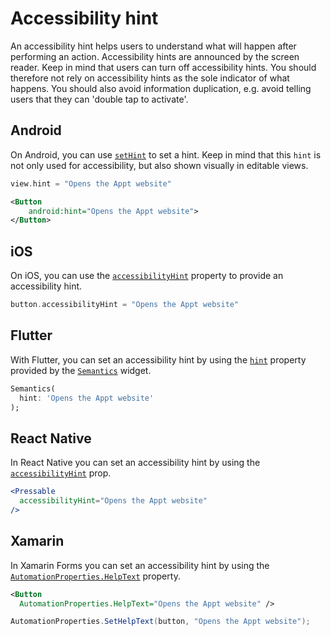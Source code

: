 # Accessibility hint

An accessibility hint helps users to understand what will happen after performing an action. Accessibility hints are announced by the screen reader. Keep in mind that users can turn off accessibility hints. You should therefore not rely on accessibility hints as the sole indicator of what happens. You should also avoid information duplication, e.g. avoid telling users that they can 'double tap to activate'.

## Android

On Android, you can use [`setHint`](https://developer.android.com/reference/android/widget/TextView#setHint(int)) to set a hint. Keep in mind that this `hint` is not only used for accessibility, but also shown visually in editable views.

```kotlin
view.hint = "Opens the Appt website"
```

```xml
<Button
    android:hint="Opens the Appt website">
</Button>
```

## iOS

On iOS, you can use the [`accessibilityHint`](https://developer.apple.com/documentation/objectivec/nsobject/1615093-accessibilityhint) property to provide an accessibility hint.

```swift
button.accessibilityHint = "Opens the Appt website"
```

## Flutter

With Flutter, you can set an accessibility hint by using the [`hint`](https://api.flutter.dev/flutter/semantics/SemanticsProperties/hubt.html) property provided by the [`Semantics`](https://api.flutter.dev/flutter/widgets/Semantics-class.html) widget.

```dart
Semantics(
  hint: 'Opens the Appt website'
);
```

## React Native

In React Native you can set an accessibility hint by using the [`accessibilityHint`](https://reactnative.dev/docs/accessibility#accessibilityhint) prop.

```jsx
<Pressable
  accessibilityHint="Opens the Appt website"
/>
```

## Xamarin

In Xamarin Forms you can set an accessibility hint by using the [`AutomationProperties.HelpText`](https://learn.microsoft.com/en-us/xamarin/xamarin-forms/app-fundamentals/accessibility/automation-properties#automationpropertieshelptext) property.

```xml
<Button
  AutomationProperties.HelpText="Opens the Appt website" />
```

```csharp
AutomationProperties.SetHelpText(button, "Opens the Appt website");
```
